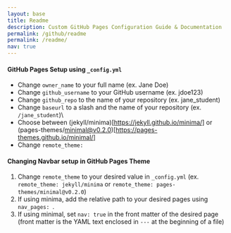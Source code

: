 ```yaml
---
layout: base
title: Readme
description: Custom GitHub Pages Configuration Guide & Documentation
permalink: /github/readme
permalink: /readme/
nav: true
---
```


#### GitHub Pages Setup using `_config.yml`

 - Change `owner_name` to your full name (ex. Jane Doe)
 - Change `github_username` to your GitHub username (ex. jdoe123)
 - Change `github_repo` to the name of your repository (ex. jane_student)
 - Change `baseurl` to a slash and the name of your repository (ex. `/jane_student`)\
 - Choose between (jekyll/minima)[https://jekyll.github.io/minima/] or (pages-themes/minimal@v0.2.0)[https://pages-themes.github.io/minimal/]
 - Change `remote_theme:` 

#### Changing Navbar setup in GitHub Pages Theme
 1. Change `remote_theme` to your desired value in `_config.yml` (ex. `remote_theme: jekyll/minima` or `remote_theme: pages-themes/minimal@v0.2.0`)
 2. If using minima, add the relative path to your desired pages using `nav_pages: `.
 3. If using minimal, set `nav: true` in the front matter of the desired page (front matter is the YAML text enclosed in `---` at the beginning of a file)